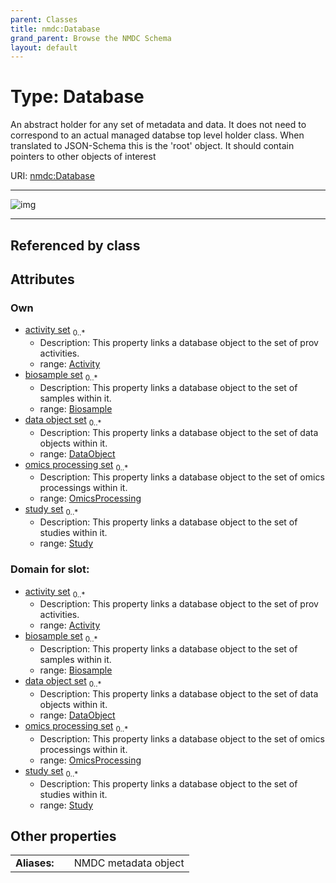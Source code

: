 ```yaml
---
parent: Classes
title: nmdc:Database
grand_parent: Browse the NMDC Schema
layout: default
---
```


# Type: Database


An abstract holder for any set of metadata and data. It does not need to correspond to an actual managed databse top level holder class. When translated to JSON-Schema this is the 'root' object. It should contain pointers to other objects of interest

URI: [nmdc:Database](https://microbiomedata/meta/Database)


---

![img](http://yuml.me/diagram/nofunky;dir:TB/class/[Study],[OmicsProcessing],[OmicsProcessing]%3Comics%20processing%20set%200..%2A-++[Database],[Activity]%3Cactivity%20set%200..%2A-++[Database],[DataObject]%3Cdata%20object%20set%200..%2A-++[Database],[Study]%3Cstudy%20set%200..%2A-++[Database],[Biosample]%3Cbiosample%20set%200..%2A-++[Database],[DataObject],[Biosample],[Activity])

---


## Referenced by class


## Attributes


### Own

 * [activity set](activity_set.md)  <sub>0..*</sub>
    * Description: This property links a database object to the set of prov activities.
    * range: [Activity](Activity.md)
 * [biosample set](biosample_set.md)  <sub>0..*</sub>
    * Description: This property links a database object to the set of samples within it.
    * range: [Biosample](Biosample.md)
 * [data object set](data_object_set.md)  <sub>0..*</sub>
    * Description: This property links a database object to the set of data objects within it.
    * range: [DataObject](DataObject.md)
 * [omics processing set](omics_processing_set.md)  <sub>0..*</sub>
    * Description: This property links a database object to the set of omics processings within it.
    * range: [OmicsProcessing](OmicsProcessing.md)
 * [study set](study_set.md)  <sub>0..*</sub>
    * Description: This property links a database object to the set of studies within it.
    * range: [Study](Study.md)

### Domain for slot:

 * [activity set](activity_set.md)  <sub>0..*</sub>
    * Description: This property links a database object to the set of prov activities.
    * range: [Activity](Activity.md)
 * [biosample set](biosample_set.md)  <sub>0..*</sub>
    * Description: This property links a database object to the set of samples within it.
    * range: [Biosample](Biosample.md)
 * [data object set](data_object_set.md)  <sub>0..*</sub>
    * Description: This property links a database object to the set of data objects within it.
    * range: [DataObject](DataObject.md)
 * [omics processing set](omics_processing_set.md)  <sub>0..*</sub>
    * Description: This property links a database object to the set of omics processings within it.
    * range: [OmicsProcessing](OmicsProcessing.md)
 * [study set](study_set.md)  <sub>0..*</sub>
    * Description: This property links a database object to the set of studies within it.
    * range: [Study](Study.md)

## Other properties

|  |  |  |
| --- | --- | --- |
| **Aliases:** | | NMDC metadata object |

